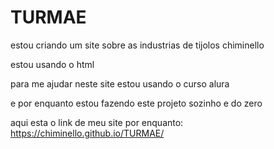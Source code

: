 # TURMAE

estou criando um site sobre as industrias de tijolos chiminello

estou usando o html 

para me ajudar neste site estou usando o curso alura

e por enquanto estou fazendo este projeto sozinho e do zero

aqui esta o link de meu site por enquanto: https://chiminello.github.io/TURMAE/
